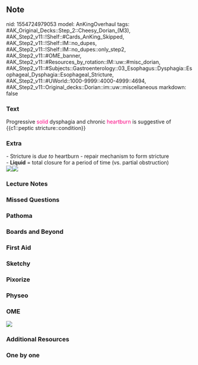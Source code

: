 ## Note
nid: 1554724979053
model: AnKingOverhaul
tags: #AK_Original_Decks::Step_2::Cheesy_Dorian_(M3), #AK_Step2_v11::!Shelf::#Cards_AnKing_Skipped, #AK_Step2_v11::!Shelf::IM::no_dupes, #AK_Step2_v11::!Shelf::IM::no_dupes::only_step2, #AK_Step2_v11::#OME_banner, #AK_Step2_v11::#Resources_by_rotation::IM::uw::#misc_dorian, #AK_Step2_v11::#Subjects::Gastroenterology::03_Esophagus::Dysphagia::Esophageal_Dysphagia::Esophageal_Stricture, #AK_Step2_v11::#UWorld::1000-9999::4000-4999::4694, #AK_Step2_v11::Original_decks::Dorian::im::uw::miscellaneous
markdown: false

### Text
Progressive <font color="#FC0280">solid</font> dysphagia and
chronic <font color="#FC0280">heartburn</font> is suggestive of
{{c1::peptic stricture::condition}}

### Extra
<div>
  <div>
    <div>
      - Stricture is <i>due to</i> heartburn - repair mechanism to
      form stricture
    </div>
    <div>
      - <b>Liquid</b> = total closure for a period of time (vs.
      partial obstruction)
    </div>
    <div><img src="paste-444735273566211.jpg"><img src=
    "paste-51311974285315.jpg"></div>
  </div>
</div>

### Lecture Notes


### Missed Questions


### Pathoma


### Boards and Beyond


### First Aid


### Sketchy


### Pixorize


### Physeo


### OME
<div class="ome-widget">
  <a href="https://onlinemeded.org?ref=anki"><img src=
  "_OME_AnkiFlashcards_General_3.png"></a>
</div>

### Additional Resources


### One by one

